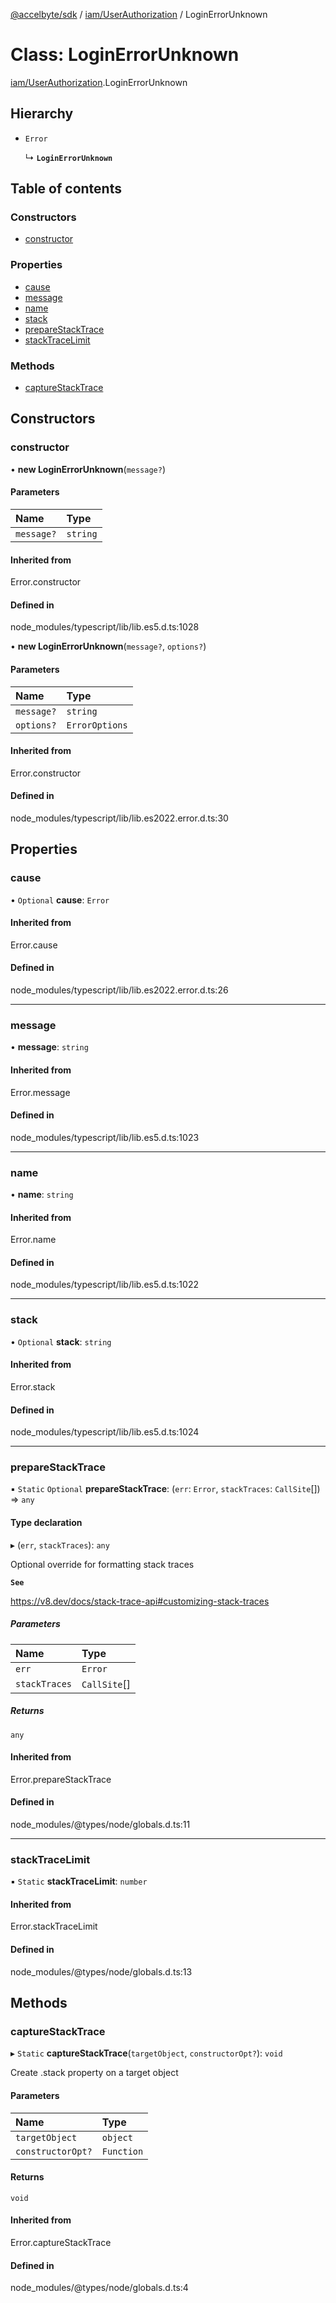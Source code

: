 [@accelbyte/sdk](../README.md) / [iam/UserAuthorization](../modules/iam_UserAuthorization.md) / LoginErrorUnknown

# Class: LoginErrorUnknown

[iam/UserAuthorization](../modules/iam_UserAuthorization.md).LoginErrorUnknown

## Hierarchy

- `Error`

  ↳ **`LoginErrorUnknown`**

## Table of contents

### Constructors

- [constructor](iam_UserAuthorization.LoginErrorUnknown.md#constructor)

### Properties

- [cause](iam_UserAuthorization.LoginErrorUnknown.md#cause)
- [message](iam_UserAuthorization.LoginErrorUnknown.md#message)
- [name](iam_UserAuthorization.LoginErrorUnknown.md#name)
- [stack](iam_UserAuthorization.LoginErrorUnknown.md#stack)
- [prepareStackTrace](iam_UserAuthorization.LoginErrorUnknown.md#preparestacktrace)
- [stackTraceLimit](iam_UserAuthorization.LoginErrorUnknown.md#stacktracelimit)

### Methods

- [captureStackTrace](iam_UserAuthorization.LoginErrorUnknown.md#capturestacktrace)

## Constructors

### constructor

• **new LoginErrorUnknown**(`message?`)

#### Parameters

| Name | Type |
| :------ | :------ |
| `message?` | `string` |

#### Inherited from

Error.constructor

#### Defined in

node_modules/typescript/lib/lib.es5.d.ts:1028

• **new LoginErrorUnknown**(`message?`, `options?`)

#### Parameters

| Name | Type |
| :------ | :------ |
| `message?` | `string` |
| `options?` | `ErrorOptions` |

#### Inherited from

Error.constructor

#### Defined in

node_modules/typescript/lib/lib.es2022.error.d.ts:30

## Properties

### cause

• `Optional` **cause**: `Error`

#### Inherited from

Error.cause

#### Defined in

node_modules/typescript/lib/lib.es2022.error.d.ts:26

___

### message

• **message**: `string`

#### Inherited from

Error.message

#### Defined in

node_modules/typescript/lib/lib.es5.d.ts:1023

___

### name

• **name**: `string`

#### Inherited from

Error.name

#### Defined in

node_modules/typescript/lib/lib.es5.d.ts:1022

___

### stack

• `Optional` **stack**: `string`

#### Inherited from

Error.stack

#### Defined in

node_modules/typescript/lib/lib.es5.d.ts:1024

___

### prepareStackTrace

▪ `Static` `Optional` **prepareStackTrace**: (`err`: `Error`, `stackTraces`: `CallSite`[]) => `any`

#### Type declaration

▸ (`err`, `stackTraces`): `any`

Optional override for formatting stack traces

**`See`**

https://v8.dev/docs/stack-trace-api#customizing-stack-traces

##### Parameters

| Name | Type |
| :------ | :------ |
| `err` | `Error` |
| `stackTraces` | `CallSite`[] |

##### Returns

`any`

#### Inherited from

Error.prepareStackTrace

#### Defined in

node_modules/@types/node/globals.d.ts:11

___

### stackTraceLimit

▪ `Static` **stackTraceLimit**: `number`

#### Inherited from

Error.stackTraceLimit

#### Defined in

node_modules/@types/node/globals.d.ts:13

## Methods

### captureStackTrace

▸ `Static` **captureStackTrace**(`targetObject`, `constructorOpt?`): `void`

Create .stack property on a target object

#### Parameters

| Name | Type |
| :------ | :------ |
| `targetObject` | `object` |
| `constructorOpt?` | `Function` |

#### Returns

`void`

#### Inherited from

Error.captureStackTrace

#### Defined in

node_modules/@types/node/globals.d.ts:4

